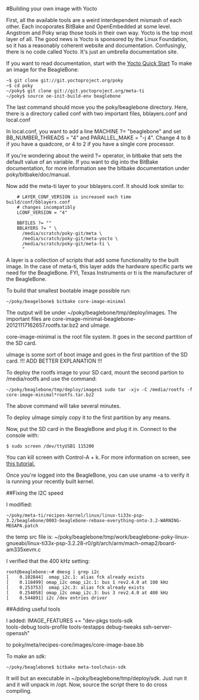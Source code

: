 #Building your own image with Yocto

First, all the available tools are a weird interdependent mismash of each other.
Each incoporates BitBake and OpenEmbedded at some level. Angstrom and 
Poky wrap those tools in their own way.  Yocto is the top most layer of all.
The good news is Yocto is sponsored by the Linux Foundation, so it has a reasonably
coherent website and documentation.  Confusingly, there is no code called
Yocto.  It's just an umbrella documentation site.

If you want to read documentation, start with the
 [Yocto Quick Start](https://www.yoctoproject.org/docs/current/yocto-project-qs/yocto-project-qs.html) 
To make an image for the BeagleBone:

    ~$ git clone git://git.yoctoproject.org/poky 
    ~$ cd poky
    ~/poky$ git clone git://git.yoctoproject.org/meta-ti
    ~/poky$ source oe-init-build-env beaglebone

The last command should move you the poky/beaglebone directory.  Here,
there is a directory called conf with two important files, bblayers.conf
and local.conf

In local.conf, you want to add a line MACHINE ?= "beaglebone" and set
BB_NUMBER_THREADS = "4" and PARALLEL_MAKE = "-j 4".  Change 4 to 8 if you
have a quadcore, or 4 to 2 if you have a single core processor.

If you're wondering about the weird ?= operator, in bitbake that sets
the default value of an variable.  If you want to dig into the BitBake
documentation,  for more information see the bitbake documentation
under poky/bitbake/doc/manual.

Now add the meta-ti layer to your bblayers.conf.  It should look similar to:

        # LAYER_CONF_VERSION is increased each time build/conf/bblayers.conf
        # changes incompatibly
        LCONF_VERSION = "4"

        BBFILES ?= ""
        BBLAYERS ?= " \
          /media/scratch/poky-git/meta \
          /media/scratch/poky-git/meta-yocto \
          /media/scratch/poky-git/meta-ti \
          "

A layer is a collection of scripts that add some functionality to the built
image.  In the case of meta-ti, this layer adds the hardware specific parts
we need for the BeagleBone.  FYI, Texas Instruments or ti is the manufacturer
of the BeagleBone.

To build that smallest bootable image possible run:
    
    ~/poky/beagelbone$ bitbake core-image-minimal

The output will be under ~/poky/beaglebone/tmp/deploy/images.  The important
files are core-image-minimal-beaglebone-20121117162657.rootfs.tar.bz2 and
uImage.

core-image-minimal is the root file system.  It goes in the second partition
of the SD card.

uImage is some sort of boot image and goes in the first partition of the SD
card.  !!! ADD BETTER EXPLANATION !!!

To deploy the rootfs image to your SD card, mount the second partion to /media/rootfs and use the command:

    ~/poky/beaglebone/tmp/deploy/images$ sudo tar -xjv -C /media/rootfs -f core-image-minimal*rootfs.tar.bz2

The above command will take several minutes.

To deploy uImage simply copy it to the first partition by any means.

Now, put the SD card in the BeagleBone and plug it in.  Connect to the console with:
    
    $ sudo screen /dev/ttyUSB1 115200

You can kill screen with Control-A + k.  For more information on screen,
see [this tutorial.](http://www.rackaid.com/resources/linux-screen-tutorial-and-how-to/)

Once you're logged into the BeagleBone, you can use uname -a to verify
it is running your recently built kernel.

##Fixing the I2C speed

I modified:

    ~/poky/meta-ti/recipes-kernel/linux/linux-ti33x-psp-3.2/beaglebone/0003-beaglebone-rebase-everything-onto-3.2-WARNING-MEGAPA.patch

the temp src file is:
    ~/poky/beaglebone/tmp/work/beaglebone-poky-linux-gnueabi/linux-ti33x-psp-3.2.28-r0/git/arch/arm/mach-omap2/board-am335xevm.c

I verified that the 400 kHz setting:

    root@beaglebone:~# dmesg | grep i2c
    [    0.102844]  omap_i2c.1: alias fck already exists
    [    0.118499] omap_i2c omap_i2c.1: bus 1 rev2.4.0 at 100 kHz
    [    0.253753]  omap_i2c.3: alias fck already exists
    [    0.254058] omap_i2c omap_i2c.3: bus 3 rev2.4.0 at 400 kHz
    [    0.544891] i2c /dev entries driver

##Adding useful tools

I added:
    IMAGE_FEATURES += "dev-pkgs tools-sdk \
            tools-debug tools-profile tools-testapps debug-tweaks ssh-server-openssh"

to poky/meta/recipes-core/images/core-image-base.bb

To make an sdk:

    ~/poky/beaglebone$ bitbake meta-toolchain-sdk

It will but an executable in ~/poky/beaglebone/tmp/deploy/sdk.  Just run it
and it will unpack in /opt.  Now, source the script there to do
cross compiling.
